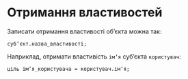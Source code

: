 # Отримання властивостей

Записати отримання властивості обʼєкта можна так:

```ціль
субʼєкт.назва_властивості;
```

Наприклад, отримати властивість `імʼя` субʼєкта `користувач`:

```ціль
ціль імʼя_користувача = користувач.імʼя;
```